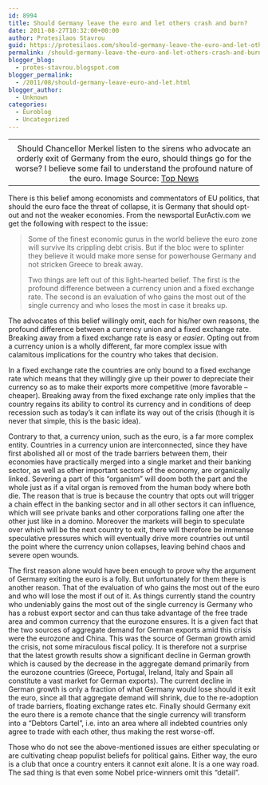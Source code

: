 ```yaml
---
id: 8994
title: Should Germany leave the euro and let others crash and burn?
date: 2011-08-27T10:32:00+00:00
author: Protesilaos Stavrou
guid: https://protesilaos.com/should-germany-leave-the-euro-and-let-others-crash-and-burn/
permalink: /should-germany-leave-the-euro-and-let-others-crash-and-burn/
blogger_blog:
  - protes-stavrou.blogspot.com
blogger_permalink:
  - /2011/08/should-germany-leave-euro-and-let.html
blogger_author:
  - Unknown
categories:
  - Euroblog
  - Uncategorized
---
```

<table align="center" cellpadding="0" cellspacing="0" class="tr-caption-container" style="margin-left: auto; margin-right: auto; text-align: center;">
  <tr>
    <td style="text-align: center;">
    </td>
  </tr>
  
  <tr>
    <td class="tr-caption" style="text-align: center;">
      Should Chancellor Merkel listen to the sirens who advocate an orderly exit of Germany from the euro, should things go for the worse? I believe some fail to understand the profound nature of the euro. Image Source: <a href="http://topnews.net.nz/category/people/angela-merkel">Top News</a>
    </td>
  </tr>
</table>

There is this belief among economists and commentators of EU politics, that should the euro face the threat of collapse, it is Germany that should opt-out and not the weaker economies. From the newsportal EurActiv.com we get the following with respect to the issue:
  


> Some of the finest economic gurus in the world believe the euro zone will survive its crippling debt crisis. But if the bloc were to splinter they believe it would make more sense for powerhouse Germany and not stricken Greece to break away.</p>
Two things are left out of this light-hearted belief. The first is the profound difference between a currency union and a fixed exchange rate. The second is an evaluation of who gains the most out of the single currency and who loses the most in case it breaks up.

The advocates of this belief willingly omit, each for his/her own reasons, the profound difference between a currency union and a fixed exchange rate. Breaking away from a fixed exchange rate is easy or _easier_. Opting out from a currency union is a wholly different, far more complex issue with calamitous implications for the country who takes that decision. 

In a fixed exchange rate the countries are only bound to a fixed exchange rate which means that they willingly give up their power to depreciate their currency so as to make their exports more competitive (more favorable &#8211; cheaper). Breaking away from the fixed exchange rate only implies that the country regains its ability to control its currency and in conditions of deep recession such as today&#8217;s it can inflate its way out of the crisis (though it is never that simple, this is the basic idea).

Contrary to that, a currency union, such as the euro, is a far more complex entity. Countries in a currency union are interconnected, since they have first abolished all or most of the trade barriers between them, their economies have practically merged into a single market and their banking sector, as well as other important sectors of the economy, are organically linked. Severing a part of this &#8220;organism&#8221; will doom both the part and the whole just as if a vital organ is removed from the human body where both die. The reason that is true is because the country that opts out will trigger a chain effect in the banking sector and in all other sectors it can influence, which will see private banks and other corporations falling one after the other just like in a domino. Moreover the markets will begin to speculate over which will be the next country to exit, there will therefore be immense speculative pressures which will eventually drive more countries out until the point where the currency union collapses, leaving behind chaos and severe open wounds.

The first reason alone would have been enough to prove why the argument of Germany exiting the euro is a folly. But unfortunately for them there is another reason. That of the evaluation of who gains the most out of the euro and who will lose the most if out of it. As things currently stand the country who undeniably gains the most out of the single currency is Germany who has a robust export sector and can thus take advantage of the free trade area and common currency that the eurozone ensures. It is a given fact that the two sources of aggregate demand for German exports amid this crisis were the eurozone and China. This was the source of German growth amid the crisis, not some miraculous fiscal policy. It is therefore not a surprise that the latest growth results show a significant decline in German growth which is caused by the decrease in the aggregate demand primarily from the eurozone countries (Greece, Portugal, Ireland, Italy and Spain all constitute a vast market for German exports). The current decline in German growth is only a fraction of what Germany would lose should it exit the euro, since all that aggregate demand will shrink, due to the re-adoption of trade barriers, floating exchange rates etc. Finally should Germany exit the euro there is a remote chance that the single currency will transform into a &#8220;Debtors Cartel&#8221;, i.e. into an area where all indebted countries only agree to trade with each other, thus making the rest worse-off.

Those who do not see the above-mentioned issues are either speculating or are cultivating cheap populist beliefs for political gains. Either way, the euro is a club that once a country enters it cannot exit alone. It is a one way road. The sad thing is that even some Nobel price-winners omit this &#8220;detail&#8221;.